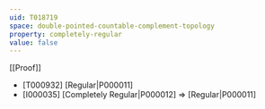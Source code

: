 ```yaml
---
uid: T018719
space: double-pointed-countable-complement-topology
property: completely-regular
value: false
---
```

[[Proof]]

* [T000932] [Regular|P000011]
* [I000035] [Completely Regular|P000012] => [Regular|P000011]

